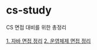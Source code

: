 # cs-study

CS 면접 대비를 위한 총정리<br><br>
<a href = "https://github.com/wookjongkim/cs-study/blob/main/자바.md">1. 자바 면접 정리</a>
<a href = "https://github.com/wookjongkim/cs-study/blob/main/운영체제.md">2. 운영체제 면접 정리</a>
